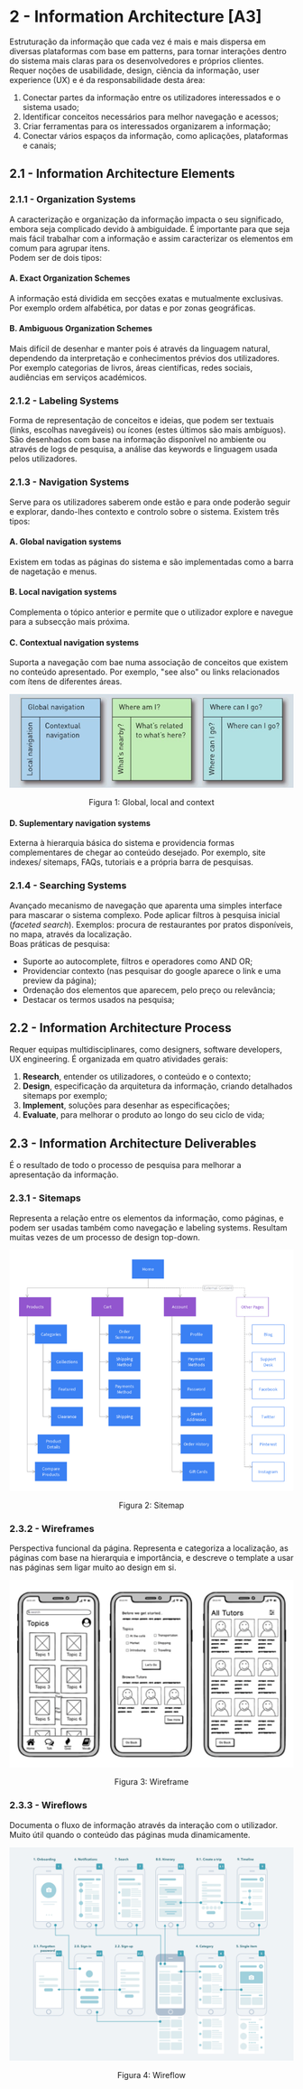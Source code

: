 # 2 - Information Architecture [A3]

Estruturação da informação que cada vez é mais e mais dispersa em diversas plataformas com base em patterns, para tornar interações dentro do sistema mais claras para os desenvolvedores e próprios clientes. <br>
Requer noções de usabilidade, design, ciência da informação, user experience (UX) e é da responsabilidade desta área:

1. Conectar partes da informação entre os utilizadores interessados e o sistema usado;
2. Identificar conceitos necessários para melhor navegação e acessos;
3. Criar ferramentas para os interessados organizarem a informação;
4. Conectar vários espaços da informação, como  aplicações, plataformas e canais;

## 2.1 - Information Architecture Elements

### 2.1.1 - Organization Systems

A caracterização e organização da informação impacta o seu significado, embora seja complicado devido à ambiguidade. É importante para que seja mais fácil trabalhar com a informação e assim caracterizar os elementos em comum para agrupar itens. <br>
Podem ser de dois tipos:

#### A. Exact Organization Schemes

A informação está dividida em secções exatas e mutualmente exclusivas. Por exemplo ordem alfabética, por datas e por zonas geográficas.

#### B. Ambiguous Organization Schemes

Mais difícil de desenhar e manter pois é através da linguagem natural, dependendo da interpretação e conhecimentos prévios dos utilizadores. Por exemplo categorias de livros, áreas científicas, redes sociais, audiências em serviços académicos.

### 2.1.2 - Labeling Systems

Forma de representação de conceitos e ideias, que podem ser textuais (links, escolhas navegáveis) ou ícones (estes últimos são mais ambíguos). São desenhados com base na informação disponível no ambiente ou através de logs de pesquisa, a análise das keywords e linguagem usada pelos utilizadores.

### 2.1.3 - Navigation Systems

Serve para os utilizadores saberem onde estão e para onde poderão seguir e explorar, dando-lhes contexto e controlo sobre o sistema. Existem três tipos:

#### A. Global navigation systems

Existem em todas as páginas do sistema e são implementadas como a barra de nagetação e menus.

#### B. Local navigation systems

Complementa o tópico anterior e permite que o utilizador explore e navegue para a subsecção mais próxima.

#### C. Contextual navigation systems

Suporta a navegação com bae numa associação de conceitos que existem no conteúdo apresentado. Por exemplo, "see also" ou links relacionados com ítens de diferentes áreas.

<p align="center">
    <img src="../Images/NavigationSystems.png" alt="scheme">
    <p align="center">Figura 1: Global, local and context <p>
</p>

#### D. Suplementary navigation systems

Externa à hierarquia básica do sistema e providencia formas complementares de chegar ao conteúdo desejado. Por exemplo, site indexes/ sitemaps, FAQs, tutoriais e a própria barra de pesquisas.

### 2.1.4 - Searching Systems

Avançado mecanismo de navegação que aparenta uma simples interface para mascarar o sistema complexo. Pode aplicar filtros à pesquisa inicial (*faceted search*). Exemplos: procura de restaurantes por pratos disponíveis, no mapa, através da localização. <br>
Boas práticas de pesquisa:

- Suporte ao autocomplete, filtros e operadores como AND OR;
- Providenciar contexto (nas pesquisar do google aparece o link e uma preview da página);
- Ordenação dos elementos que aparecem, pelo preço ou relevância;
- Destacar os termos usados na pesquisa;

## 2.2 - Information Architecture Process

Requer equipas multidisciplinares, como designers, software developers, UX engineering. É organizada em quatro atividades gerais:

1. **Research**, entender os utilizadores, o conteúdo e o contexto;
2. **Design**, especificação da arquitetura da informação, criando detalhados sitemaps por exemplo;
3. **Implement**, soluções para desenhar as especificações;
4. **Evaluate**, para melhorar o produto ao longo do seu ciclo de vida;

## 2.3 - Information Architecture Deliverables

É o resultado de todo o processo de pesquisa para melhorar a apresentação da informação. 

### 2.3.1 - Sitemaps

Representa a relação entre os elementos da informação, como páginas, e podem ser usadas também como navegação e labeling systems. Resultam muitas vezes de um processo de design top-down. 

<p align="center">
    <img src="../Images/Sitemap.png" alt="sitemap scheme">
    <p align="center">Figura 2: Sitemap</p>
</p>

### 2.3.2 - Wireframes

Perspectiva funcional da página. Representa e categoriza a localização, as páginas com base na hierarquia e importância, e descreve o template a usar nas páginas sem ligar muito ao design em si. 

<p align="center">
    <img src="../Images/Wireframe.png" alt="wireframe scheme">
    <p align="center">Figura 3: Wireframe</p>
</p>

### 2.3.3 - Wireflows

Documenta o fluxo de informação através da interação com o utilizador. Muito útil quando o conteúdo das páginas muda dinamicamente. 

<p align="center">
    <img src="../Images/Wireflow.png" alt="wireflow scheme">
    <p align="center">Figura 4: Wireflow</p>
</p>